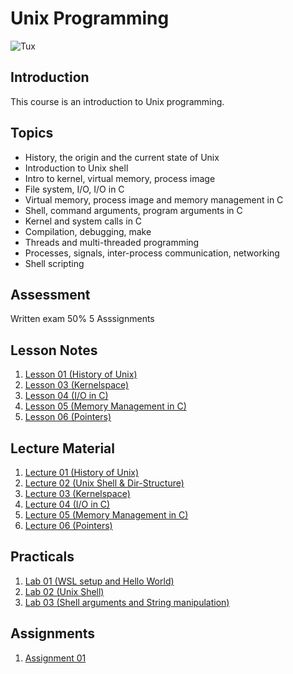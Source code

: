 # Unix Programming

![Tux](https://upload.wikimedia.org/wikipedia/commons/thumb/a/af/Tux.png/220px-Tux.png)

## Introduction

This course is an introduction to Unix programming.

## Topics

* History, the origin and the current state of Unix
* Introduction to Unix shell
* Intro to kernel, virtual memory, process image
* File system, I/O, I/O in C
* Virtual memory, process image and memory management in C
* Shell, command arguments, program arguments in C
* Kernel and system calls in C
* Compilation, debugging, make
* Threads and multi-threaded programming
* Processes, signals, inter-process communication, networking
* Shell scripting

## Assessment

Written exam 50%
5 Asssignments

## Lesson Notes

1. [Lesson 01 (History of Unix)](lesson_notes/Lesson_1.md)
2. [Lesson 03 (Kernelspace)](lesson_notes/Lesson_3.md)
3. [Lesson 04 (I/O in C)](lesson_notes/Lesson_4.md)
4. [Lesson 05 (Memory Management in C)](lesson_notes/Lesson_5.md)
5. [Lesson 06 (Pointers)](lesson_notes/Lesson_6.md)


## Lecture Material

1. [Lecture 01 (History of Unix)](/UNIX_Programming/lesson_materials/comp20200-L01.pdf)
2. [Lecture 02 (Unix Shell & Dir-Structure)](/UNIX_Programming/lesson_materials/comp20200-L02.pdf)
3. [Lecture 03 (Kernelspace)](/UNIX_Programming/lesson_materials/comp20200-L03.pdf)
4. [Lecture 04 (I/O in C)](/UNIX_Programming/lesson_materials/comp20200-L04.pdf)
5. [Lecture 05 (Memory Management in C)](/UNIX_Programming/lesson_materials/comp20200-L05.pdf)
6. [Lecture 06 (Pointers)](lesson_materials/comp20200-L06.pdf)

## Practicals

1. [Lab 01 (WSL setup and Hello World)](/UNIX_Programming/practicals/lab_no1/)
2. [Lab 02 (Unix Shell)](/UNIX_Programming/practicals/lab_no2/)
3. [Lab 03 (Shell arguments and String manipulation)](/UNIX_Programming/practicals/lab_no3/)

## Assignments

1. [Assignment 01](/UNIX_Programming/assignments/assignment_01/)
